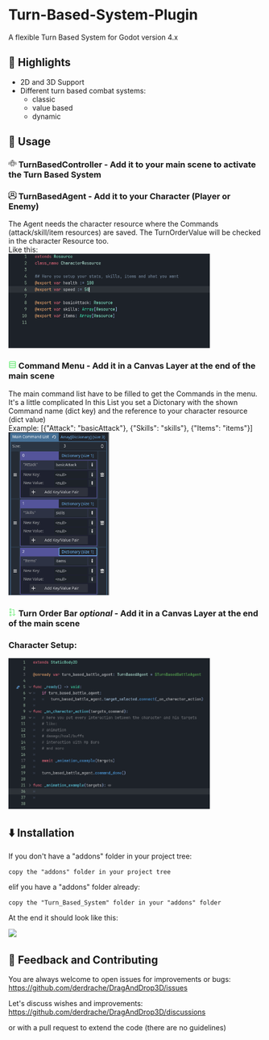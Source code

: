 # Turn-Based-System-Plugin
 
A flexible Turn Based System for Godot version 4.x

## 🌟 Highlights
- 2D and 3D Support
- Different turn based combat systems:
	- classic
	- value based
	- dynamic

## 🚀 Usage
### <img src="addons/Turn_Based_System/assets/icons/groupControl.png" width="16"/> TurnBasedController - Add it to your main scene to activate the Turn Based System


### <img src="addons/Turn_Based_System/assets/icons/agent.png" width="16"/> TurnBasedAgent - Add it to your Character (Player or Enemy)
The Agent needs the character resource where the Commands (attack/skill/item resources) are saved.
The TurnOrderValue will be checked in the character Resource too. <br />
Like this:<br />
<img src="documentation/images/Character_resource_example.png" width="400" />
<br />

### <img src="addons/Turn_Based_System/assets/icons/VBoxContainer.svg" width="16"/> Command Menu - Add it in a Canvas Layer at the end of the main scene
The main command list have to be filled to get the Commands in the menu. It's a little complicated
In this List you set a Dictonary with the shown Command name (dict key) and the reference to your character resource (dict value)<br />
Example: [{"Attack": "basicAttack"}, {"Skills": "skills"}, {"Items": "items"}]<br />
<img src="documentation/images/CommandMenu_MainCommandList_example.png" width="200"/>

### <img src="addons/Turn_Based_System/assets/icons/sort.png" width="16"/> Turn Order Bar *optional* - Add it in a Canvas Layer at the end of the main scene<br />

### Character Setup:<br />
<img src="documentation/images/Character_code_example.png" width="400"/>

## ⬇️ Installation
If you don't have a "addons" folder in your project tree:

	copy the "addons" folder in your project tree
	
elif you have a "addons" folder already:

	copy the "Turn_Based_System" folder in your "addons" folder

At the end it should look like this:

<img src="res://documentation/images/plugin_installation_screen.png"/>

## 💭 Feedback and Contributing
You are always welcome to open issues for improvements or bugs:
https://github.com/derdrache/DragAndDrop3D/issues

Let's discuss wishes and improvements:
https://github.com/derdrache/DragAndDrop3D/discussions

or with a pull request to extend the code (there are no guidelines)
